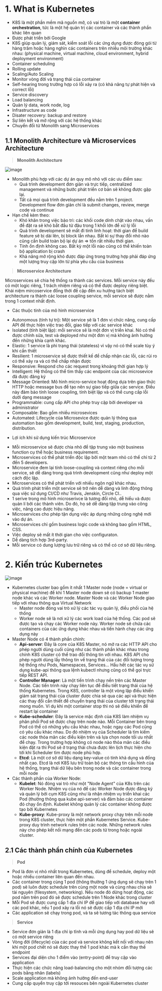 # 1. What is Kubernetes
- K8S là một phần mềm mã nguồn mở, có vai trò là một **container orchestration**, tức là một hệ quản trị các container và các thành phần khác liên quan
- Được phát triển bởi Google
- K8S giúp quản lý, giám sát, kiểm soát lỗi các ứng dụng được đóng gói từ hàng trăm hoặc hàng nghìn các containers trên nhiều môi trường khác nhau: (physical machine, virtual machine, cloud environment, hybrid deployment environment)
- Container scheduling
- Rolling update
- Scaling/Auto Scaling
- Monitor vòng đời và trạng thái của container
- Self-hearing trong trường hợp có lỗi xảy ra (có khả năng tự phát hiện và correct lỗi)
- Service discovery
- Load balancing
- Quản lý data, work node, log
- Infrastructure as code
- Disater recovery: backup and restore
- Sự liên kết và mở rộng với các hệ thống khác
- Chuyển đổi từ Monolith sang Microservices
## 1.1 Monolith Architecture và Microservices Architecture
> **Monolith Architecture**
> 
![image](https://user-images.githubusercontent.com/92737759/165874634-df0f6199-f960-4444-a032-3747a1fb0583.png)
* Monolith phù hợp với các dự án quy mô nhỏ với các ưu điểm sau:
  + Quá trình development đơn giản và trực tiếp, centralized management và những bước phát triển cơ bản sẽ không được gặp lại.
  + Tất cả mọi quá trình development đều nằm trên 1 project. Development flow đơn giản chỉ là submit changes, review, merge code và continue
* Hạn chế kèm theo:
  + Khó khăn trong việc bảo trì: các khối code dính chặt vào nhau, vấn đề đặt ra sẽ khó bắt đầu từ đâu trong 1 khối lớn để xử lý lỗi
  + Quá trình development sẽ mất đi tính linh hoạt: thời gian để build feature sẽ bị dài lên, bị block lần nhau. Bất kì sự thay đổi nhỏ nào cũng cần build toàn bộ lại dự án => tốn rất nhiều thời gian.
  + Tính ổn định không cao. Bất kỳ một lỗi nào cũng có thể khiến toàn bộ application bị crash
  + Khả năng mở rộng khó được đáp ứng trong trường hợp phải đáp ứng một lượng truy cập lớn từ phía yêu cầu của business
> **Microservice Architecture**
>
  Microservices sẽ chia hệ thống ra thành các services. Mỗi service này đều có một logic riêng, 1 trách nhiệm riêng và có thể được deploy riêng biệt. Khái niệm mircoservice đồng thời đề cập đến xu hướng tách biệt architecture ra thành các loose coupling service, mỗi service sẽ được nằm trong 1 context nhất định.  
*  Các thuộc tính của mô hình microservice  
- Autonomous (tính tự trị): Một service sẽ là 1 đơn vị chức năng, cung cấp API để thực hiện việc trao đổi, giao tiếp với các service khác
- Isolated (tính biệt lập): mỗi service sẽ là một đơn vị triển khai. Nó có thể được chỉnh sửa, test và deployed như một đơn vị mà không ảnh hưởng đến những khía cạnh khác.
- Elastic: 1 service là phi trạng thái (stateless) vì vậy nó có thể scale tùy ý khi cần thiết
- Resilient: 1 microservice sẽ được thiết kế để chấp nhận các lỗi, các rủi ro có thể xảy ra và có thể chấp nhận được
- Responsive: Respond cho các request trong khoảng thời gian hợp lý
- Intelligent: Hệ thống có thể tìm thấy các endpoint của các microsevice đã được đăng ký
- Message Oriented: Mô hình micro-service hoạt động dựa trên giao thức HTTP hoặc message bus để tạo nên sự giao tiếp giữa các service. Điều này đảm bảo tính loose coupling, tính biệt lập và có thể cung cấp lỗi dưới dạng message
- Programmable: cung cấp API cho phép truy cập bởi developer và administrator
- Composable: Bao gồm nhiều microsevices
- Automated: Lifecycle của Microsevice được quản lý thông qua automation bao gồm development, build, test, staging, production, distribution.  
*  Lợi ích khi sử dụng kiến trúc Microservice
- Mỗi microservice sẽ được chia nhỏ để tập trung vào một business function cụ thể hoặc business requirement.
- Microservices có thể phát triển độc lập bởi một team nhỏ có thể chỉ từ 2 đến 5 developers.
- Microservice đem lại tính loose-coupling và context riêng cho mỗi service, sẽ dễ dàng trong quá trình development cũng như deploy một cách độc lập.
- Microservices có thể phát triển với nhiều ngôn ngữ khác nhau.
- Quá trình phát triển một service sẽ trở nên dễ dàng và linh động thông qua việc sử dụng CI/CD như Travis, Jenskin, Circle CI..
- 1 serive trong mô hình microserivce là tương đối nhỏ, dễ hiểu và được quản lí bởi các thành viên. Do đó, họ sẽ dễ dàng tập trung vào công việc, nâng cao được hiệu năng.
- Microservices cho phép tận dụng việc áp dụng những công nghệ mới vào dự án.
- Microservices chỉ gồm business logic code và không bao gồm HTML, CSS.
- Việc deploy sẽ mất ít thời gian cho việc configuraton.
- Dễ dàng tích hợp 3rd-party.
- Mỗi service có dung lượng lưu trữ riêng và có thể có cơ sở dữ liệu riêng.
# 2. Kiến trúc Kubernetes
![image](https://user-images.githubusercontent.com/92737759/165878285-092f27be-0ee3-4c30-a6e3-987c4367123d.png)
- Kubernetes cluster bao gồm ít nhất 1 Master node (node = virtual or physical machine) để khi 1 Master node down sẽ có backup 1 master node khác và các Worker node. Master Node và các Worker Node giao tiếp với nhau thông qua Virtual Network  
  + Master node đóng vai trò xử lý các tác vụ quản lý, điều phối của hệ thống  
  + Worker node sẽ là nơi xử lý các work load của hệ thống. Các pod sẽ được tạo và chạy các Worker node này. Worker node sẽ chứa các containers của các ứng dụng khác nhau và tiến hành chạy các ứng dụng này  
- Master Node có 4 thành phần chính:
  + **Api-server**: Đây là core của K8S Master, nó mở ra các HTTP API cho phép người dùng cuối cũng như các thành phần khác nhau trong chính K8S cluster có thể trao đổi thông tin với nhau. K8S API cho phép người dùng lấy thông tin về trạng thái của các đối tượng trong hệ thống như Pods, Namespaces, Services... Hầu hết các tác vụ sử dụng kube-api thông qua lệnh kubectl nhưng cũng có thể gọi trực tiếp REST API.
  + **Controller Manager**: Là một tiến trình chạy nền trên các Master Node. Các tiến trình này chạy liên tục để điều tiết trạng thái của hệ thống Kubernetes. Trong K8S, controller là một vòng lặp điều khiển giám sát trạng thái của cluster được chia sẻ qua các api và thực hiện các thay đổi cần thiết để chuyển trạng thái của cluster tới trạng thái mong muốn. Ví dụ khi một container stop thì nó sẽ điều khiển để restart lại container  
  + **Kube-scheduler**: Đây là service mặc định của K8S làm nhiệm vụ phân phối Pod sẽ được chạy trên node nào. Mỗi Container bên trong Pod có thể có những yêu cầu khác nhau, hoặc ngay các Pod cũng có yêu cầu khác nhau. Do đó nhiệm vụ của Scheduler là tìm kiếm các node thỏa mãn các điều kiện trên và lựa chọn node tối ưu nhất để chạy. Trong trường hợp không có node nào thỏa mãn các điều kiện đặt ra thì Pod sẽ ở trạng thái chưa được lên lịch thực hiện cho tới khi Scheduler tìm được node phù hợp.  
  + **Etcd**: Là một cơ sở dữ liệu dạng key-value có tính khả dụng và đồng nhất cao. Etcd là nơi K8S lưu trữ toàn bộ các thông tin cấu hình của hệ thống, trạng thái dữ liệu bên trong node và các container trong mỗi node  
- Các thành phần của Worker Node:
  + **Kubelet**: Nó đóng vai trò như một "Node Agent" của K8s trên các Worker Node. Nhiệm vụ của nó để các Worker Node được đăng ký và quản lý bởi cụm K8S cũng như là nhận nhiệm vụ triển khai các Pod (thường thông qua kube api-server) và đảm bảo các container đó chạy ổn định. Kubelet không quản lý các container không được tạo bởi Kubernetes  
  + **Kube-proxy**: Kube-proxy là một network proxy chạy trên mỗi node trong K8S cluster, thực hiện một phần Kubernetes Service. Kube-proxy duy trình network rules trên các node. Những network rules này cho phép kết nối mạng đến các pods từ trong hoặc ngoài cluster.  
## 2.1 Các thành phần chính của Kubernetes
> **Pod**
> 
- Pod là đơn vị nhỏ nhất trong Kubernetes, dùng để schedule, deploy một hoặc nhiều container liên quan đến nhau.
- Các container trong cùng 1 pod (thông thường 1 ứng dụng sẽ chạy trên 1 pod) sẽ luôn được schedule trên cùng một node và cùng nhau chia sẻ tài nguyên (filesystem, networking). Nếu node đó dừng hoạt động, các pod nằm trên pod đó sẽ được schedule trên 1 Node khác trong cluster
- Mỗi Pod sẽ được cung cấp 1 địa chỉ IP để giao tiếp với database hay với các pod khác, nếu 1 pod xảy ra lỗi nó sẽ được cấp 1 địa chỉ IP mới
- Các application sẽ chạy trong pod, và ta sẽ tương tác thông qua service
> **Service**
> 
- Service đơn giản là 1 địa chỉ ip tĩnh và mỗi ứng dụng hay pod dữ liệu sẽ có một service riêng
- Vòng đời (lifecycle) của các pod và service không kết nối với nhau nên khi một pod chết nó sẽ được thay thế 1 pod khác mà k cần thay thế endpoint
- Services đại diện cho 1 điểm vào (entry-point) để truy cập vào application
- Thực hiện các chức năng load-balancing cho một nhóm đổi tượng các pods bằng nhãn (labels)
- Scale application mà không ảnh hưởng đến end-user
- Cung cấp quyển truy cập tới resouces bên ngoài Kubernetes cluster







